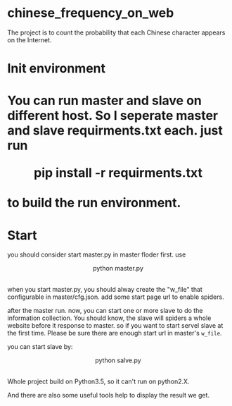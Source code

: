 # chinese_frequency_on_web
The project is to count the probability that each Chinese character appears on the Internet.

<h1>Init environment<h1>

You can run master and slave on different host. So I seperate master and slave requirments.txt each.
just run 
<br><center>pip install -r requirments.txt</center><br>
to build the run environment.

<h1>Start</h1>

you should consider start master.py in master floder first. use
<br><center>python master.py</center><br>

when you start master.py, you should alway create the "w_file" that configurable in master/cfg.json.
add some start page url to enable spiders.

after the master run. now, you can start one or more slave to do the information collection. You should
know, the slave will spiders a whole website before it response to master. so if you want to start servel
slave at the first time. Please be sure there are enough start url in master's `w_file`.

you can start slave by:
<br><center>python salve.py</center><br>

Whole project build on Python3.5, so it can't run on python2.X.

And there are also some useful tools help to display the result we get.

